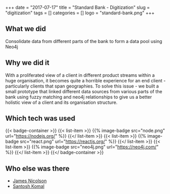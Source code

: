 +++ 
date = "2017-07-17"
title = "Standard Bank - Digitization"
slug = "digitization" 
tags = []
categories = []
logo = "standard-bank.png"
+++
## What we did
Consolidate data from different parts of the bank to form a data pool using Neo4j

## Why we did it
With a proliferated view of a client in different product streams within a huge organisation, it becomes quite a horrible experience for an end client - particularly clients that span geographies. To solve this issue - we built a small prototype that linked different data sources from various parts of the bank using fuzzy matching and neo4j relationships to give us a better holistic view of a client and its organisation structure. 

## Which tech was used

{{< badge-container >}}
  {{< list-item >}}
    {{% image-badge src="node.png" url="https://nodejs.org/" %}}
  {{</ list-item >}}
  {{< list-item >}}
    {{% image-badge src="react.png" url="https://reactjs.org/" %}}
  {{</ list-item >}}
  {{< list-item >}}
    {{% image-badge src="neo4j.png" url="https://neo4j.com/" %}}
  {{</ list-item >}}
{{</ badge-container >}}

## Who else was there
* [James Nicolson](https://www.linkedin.com/in/james-nicolson-2aa982/)
* [Santosh Komal](https://www.linkedin.com/in/santosh-komal-b1ba9712/)